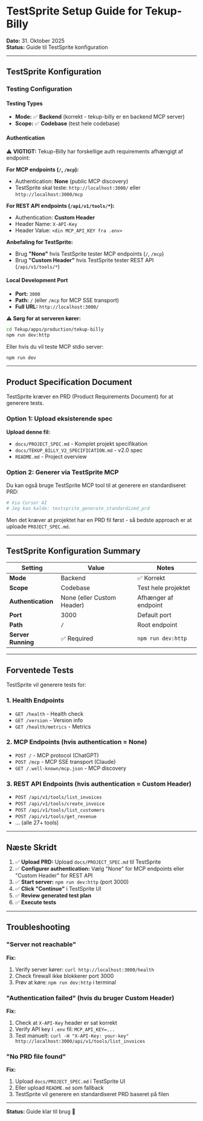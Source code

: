 # TestSprite Setup Guide for Tekup-Billy

**Dato:** 31. Oktober 2025  
**Status:** Guide til TestSprite konfiguration

---

## TestSprite Konfiguration

### Testing Configuration

#### Testing Types
- **Mode:** ✅ **Backend** (korrekt - tekup-billy er en backend MCP server)
- **Scope:** ✅ **Codebase** (test hele codebase)

#### Authentication

⚠️ **VIGTIGT:** Tekup-Billy har forskellige auth requirements afhængigt af endpoint:

**For MCP endpoints (`/`, `/mcp`):**
- Authentication: **None** (public MCP discovery)
- TestSprite skal teste: `http://localhost:3000/` eller `http://localhost:3000/mcp`

**For REST API endpoints (`/api/v1/tools/*`):**
- Authentication: **Custom Header**
- Header Name: `X-API-Key`
- Header Value: `<din MCP_API_KEY fra .env>`

**Anbefaling for TestSprite:**
- Brug **"None"** hvis TestSprite tester MCP endpoints (`/`, `/mcp`)
- Brug **"Custom Header"** hvis TestSprite tester REST API (`/api/v1/tools/*`)

#### Local Development Port

- **Port:** `3000`
- **Path:** `/` (eller `/mcp` for MCP SSE transport)
- **Full URL:** `http://localhost:3000/`

**⚠️ Sørg for at serveren kører:**
```bash
cd Tekup/apps/production/tekup-billy
npm run dev:http
```

Eller hvis du vil teste MCP stdio server:
```bash
npm run dev
```

---

## Product Specification Document

TestSprite kræver en PRD (Product Requirements Document) for at generere tests.

### Option 1: Upload eksisterende spec

**Upload denne fil:**
- `docs/PROJECT_SPEC.md` - Komplet projekt specifikation
- `docs/TEKUP_BILLY_V2_SPECIFICATION.md` - v2.0 spec
- `README.md` - Project overview

### Option 2: Generer via TestSprite MCP

Du kan også bruge TestSprite MCP tool til at generere en standardiseret PRD:

```bash
# Via Cursor AI
# Jeg kan kalde: testsprite_generate_standardized_prd
```

Men det kræver at projektet har en PRD fil først - så bedste approach er at uploade `PROJECT_SPEC.md`.

---

## TestSprite Konfiguration Summary

| Setting | Value | Notes |
|---------|-------|-------|
| **Mode** | Backend | ✅ Korrekt |
| **Scope** | Codebase | Test hele projektet |
| **Authentication** | None (eller Custom Header) | Afhænger af endpoint |
| **Port** | 3000 | Default port |
| **Path** | `/` | Root endpoint |
| **Server Running** | ✅ Required | `npm run dev:http` |

---

## Forventede Tests

TestSprite vil generere tests for:

### 1. Health Endpoints
- `GET /health` - Health check
- `GET /version` - Version info
- `GET /health/metrics` - Metrics

### 2. MCP Endpoints (hvis authentication = None)
- `POST /` - MCP protocol (ChatGPT)
- `POST /mcp` - MCP SSE transport (Claude)
- `GET /.well-known/mcp.json` - MCP discovery

### 3. REST API Endpoints (hvis authentication = Custom Header)
- `POST /api/v1/tools/list_invoices`
- `POST /api/v1/tools/create_invoice`
- `POST /api/v1/tools/list_customers`
- `POST /api/v1/tools/get_revenue`
- ... (alle 27+ tools)

---

## Næste Skridt

1. ✅ **Upload PRD:** Upload `docs/PROJECT_SPEC.md` til TestSprite
2. ✅ **Configurer authentication:** Vælg "None" for MCP endpoints eller "Custom Header" for REST API
3. ✅ **Start server:** `npm run dev:http` (port 3000)
4. ✅ **Click "Continue"** i TestSprite UI
5. ✅ **Review generated test plan**
6. ✅ **Execute tests**

---

## Troubleshooting

### "Server not reachable"

**Fix:**
1. Verify server kører: `curl http://localhost:3000/health`
2. Check firewall ikke blokkerer port 3000
3. Prøv at køre: `npm run dev:http` i terminal

### "Authentication failed" (hvis du bruger Custom Header)

**Fix:**
1. Check at `X-API-Key` header er sat korrekt
2. Verify API key i `.env` fil: `MCP_API_KEY=...`
3. Test manuelt: `curl -H "X-API-Key: your-key" http://localhost:3000/api/v1/tools/list_invoices`

### "No PRD file found"

**Fix:**
1. Upload `docs/PROJECT_SPEC.md` i TestSprite UI
2. Eller upload `README.md` som fallback
3. TestSprite vil generere en standardiseret PRD baseret på filen

---

**Status:** Guide klar til brug 🚀


